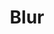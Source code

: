 ---
title: "Blur"
summary: "Alternative Rock band from London . Blur formed in 1989 as in Colchester, composed of , , , and . Blur's early releases were considered indie or alternative rock, heavily influenced by the danceable rhythms of \"baggy\" bands like The Stone Roses and noisepop bands like , with strains of weirder ideas running throughout, like Syd Barrett . By 1992, the group was keen on reinventing themselves with a newer, smarter sound and sense of purpose, eschewing the sounds that were coming out of the U.S. specifically, and returning to a retro spectrum of British rock and pop music: British Invasion groups, Mod groups, Psychedelic Rock, even nostalgic music from World War II. They released their second album, \"Modern Life Is Rubbish\", in 1993, to moderate success and began attracting attention for their stubborn determination to lead Britain out of the miasma that was the grunge years. Building on the qualified success of \"Modern Life Is Rubbish\" and its accompanying singles, and aided by groups like , Blur rolled out the carpet for the Britpop cultural movement that would all but engulf the UK for two years, releasing in 1994 what was essentially seen by the general public as the Britpop flagship album, \"Parklife\". Everything changed culturally, and Blur was riding the crest of that cultural wave. Following rapidly on the heels of the tipping point that was \"Parklife\", the group's 1995 album \"The Great Escape\" was a vividly nervy and somewhat cartoonish version of the same formula. It left the group with a hangover that it determined it could only cure by taking several steps back from the Britpop sound and culture. The group re-embraced America, digging into influences like Pavement, Dinosaur Jr., The Pixies. By the time Blur's fifth studio album, \"Blur\", came out in 1997, the group had all but severed ties from Britpop and were returning to the same noisy, art rock experimentalism that was a hallmark of their pre-Blur early days in the late 1980s as a indie artrock group , only this time the music informed by a broader range of influences. Subsequent albums \"13\" and \"Think Tank\" further increased the group's distance from Britpop, eventually encompassing a great diversity of sounds and influences from all over the globe. On February 19, 2015, Blur made a surprise announcement that they'd finished a new album, \"The Magic Whip\", to be made available to the public on April 25, 2015, and also released a new song, \"Go Out\". Noteworthy live & session members: : lead vocalist with backing choirs since 1997 : guitarist; replaced Coxon for 2003–04 tour When marked as a copyright holder, use ."
image: "blur.jpg"
---